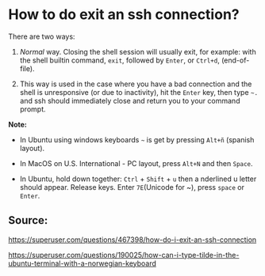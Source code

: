 # How to do exit an ssh connection?

There are two ways:

1. _Normal_ way. Closing the shell session will usually exit, for example:
with the shell builtin command, `exit`, followed by `Enter`, or `Ctrl+d`, (end-of-file).

2. This way is used  in the case where you have a bad connection and the shell is unresponsive (or due to inactivity), hit the `Enter` key, then type `~.` and ssh should immediately close and return you to your command prompt.

**Note:** 

- In Ubuntu using windows keyboards `~` is get by pressing `Alt+ñ` (spanish layout).

- In MacOS on U.S. International - PC layout, press `Alt+N` and then `Space`.

- In Ubuntu, hold down together: `Ctrl` + `Shift` + `u` then a nderlined u letter should appear.  Release keys. Enter `7E`(Unicode for ~), press `space` or `Enter`.

 

## Source:

<https://superuser.com/questions/467398/how-do-i-exit-an-ssh-connection>

<https://superuser.com/questions/190025/how-can-i-type-tilde-in-the-ubuntu-terminal-with-a-norwegian-keyboard>
